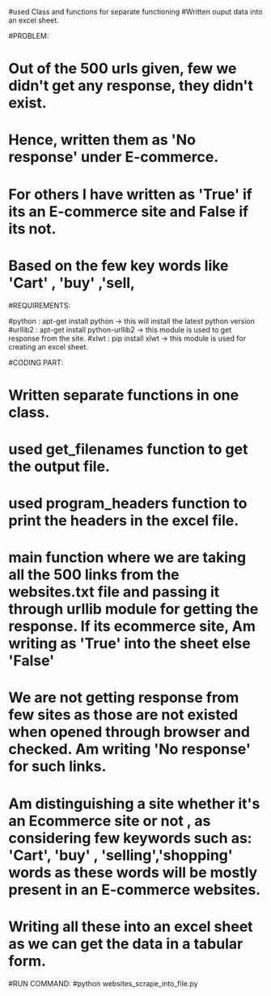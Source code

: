 #used Class and functions for separate functioning
#Written ouput data into an excel sheet.


#PROBLEM:
# Out of the 500 urls given, few we didn't get any response, they didn't exist.
# Hence, written them as 'No response' under E-commerce.
# For others I have written as 'True' if its an E-commerce site and False if its not.
# Based on the few key words like 'Cart' , 'buy' ,'sell, 


#REQUIREMENTS:


#python : apt-get install python -> this will install the latest python version
#urllib2 : apt-get install python-urllib2 -> this module is used to get response from the site.
#xlwt : pip install xlwt -> this module is used for creating an excel sheet.


#CODING PART:
# Written separate functions in one class.
# used get_filenames function to get the output file.
# used program_headers function to print the headers in the excel file.
# main function where we are taking all the 500 links from the websites.txt file and passing it through urllib module for getting the response. If its ecommerce site, Am writing as 'True' into the sheet else 'False'
# We are not getting response from few sites as those are not existed when opened through browser and checked. Am writing 'No response' for such links.
# Am distinguishing a site whether it's an Ecommerce site or not , as considering few keywords such as: 'Cart', 'buy' , 'selling','shopping' words as these words will be mostly present in an E-commerce websites.
# Writing all these into an excel sheet as we can get the data in a tabular form.

#RUN COMMAND:
#python websites_scrape_into_file.py


